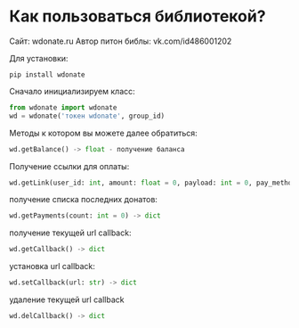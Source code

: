 # Как пользоваться библиотекой?

Сайт: wdonate.ru
Автор питон библы: vk.com/id486001202

Для установки:
```
pip install wdonate
```

Сначало инициализируем класс:

```py
from wdonate import wdonate
wd = wdonate('токен wdonate', group_id)
```

Методы к котором вы можете далее обратиться:

```py
wd.getBalance() -> float - получение баланса
```

Получение ссылки для оплаты:
```py
wd.getLink(user_id: int, amount: float = 0, payload: int = 0, pay_method: str = 'card') -> dict
```

получение списка последних донатов:
```py
wd.getPayments(count: int = 0) -> dict
```

получение текущей url callback:
```py
wd.getCallback() -> dict
```

установка url callback:
```py
wd.setCallback(url: str) -> dict
```

удаление текущей url callback
```py
wd.delCallback() -> dict
```
